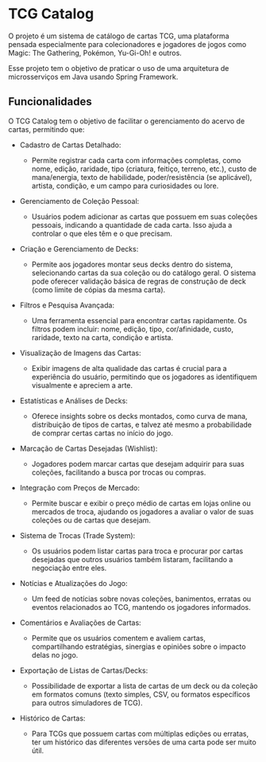 # TCG Catalog

O projeto é um sistema de catálogo de cartas TCG, uma plataforma pensada especialmente para colecionadores e jogadores de jogos como Magic: The Gathering, Pokémon, Yu-Gi-Oh! e outros.

Esse projeto tem o objetivo de praticar o uso de uma arquitetura de microsserviços em Java usando Spring Framework.

## Funcionalidades

O TCG Catalog tem o objetivo de facilitar o gerenciamento do acervo de cartas, permitindo que:

- Cadastro de Cartas Detalhado:
  - Permite registrar cada carta com informações completas, como nome, edição, raridade, tipo (criatura, feitiço, terreno, etc.), custo de mana/energia, texto de habilidade, poder/resistência (se aplicável), artista, condição, e um campo para curiosidades ou lore.

- Gerenciamento de Coleção Pessoal: 
  - Usuários podem adicionar as cartas que possuem em suas coleções pessoais, indicando a quantidade de cada carta. Isso ajuda a controlar o que eles têm e o que precisam.

- Criação e Gerenciamento de Decks: 
  - Permite aos jogadores montar seus decks dentro do sistema, selecionando cartas da sua coleção ou do catálogo geral. O sistema pode oferecer validação básica de regras de construção de deck (como limite de cópias da mesma carta).

- Filtros e Pesquisa Avançada:
  - Uma ferramenta essencial para encontrar cartas rapidamente. Os filtros podem incluir: nome, edição, tipo, cor/afinidade, custo, raridade, texto na carta, condição e artista.

- Visualização de Imagens das Cartas: 
  - Exibir imagens de alta qualidade das cartas é crucial para a experiência do usuário, permitindo que os jogadores as identifiquem visualmente e apreciem a arte.

- Estatísticas e Análises de Decks:
  - Oferece insights sobre os decks montados, como curva de mana, distribuição de tipos de cartas, e talvez até mesmo a probabilidade de comprar certas cartas no início do jogo.

- Marcação de Cartas Desejadas (Wishlist):
  - Jogadores podem marcar cartas que desejam adquirir para suas coleções, facilitando a busca por trocas ou compras.

- Integração com Preços de Mercado:
  - Permite buscar e exibir o preço médio de cartas em lojas online ou mercados de troca, ajudando os jogadores a avaliar o valor de suas coleções ou de cartas que desejam.

- Sistema de Trocas (Trade System):
  - Os usuários podem listar cartas para troca e procurar por cartas desejadas que outros usuários também listaram, facilitando a negociação entre eles.

- Notícias e Atualizações do Jogo:
  - Um feed de notícias sobre novas coleções, banimentos, erratas ou eventos relacionados ao TCG, mantendo os jogadores informados.

- Comentários e Avaliações de Cartas:
  - Permite que os usuários comentem e avaliem cartas, compartilhando estratégias, sinergias e opiniões sobre o impacto delas no jogo.

- Exportação de Listas de Cartas/Decks:
  - Possibilidade de exportar a lista de cartas de um deck ou da coleção em formatos comuns (texto simples, CSV, ou formatos específicos para outros simuladores de TCG).

- Histórico de Cartas:
  - Para TCGs que possuem cartas com múltiplas edições ou erratas, ter um histórico das diferentes versões de uma carta pode ser muito útil.

